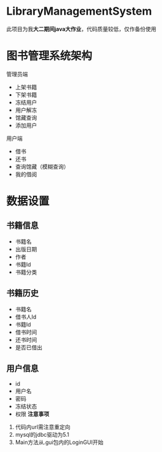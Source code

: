 # LibraryManagementSystem


此项目为我**大二期间java大作业**，代码质量较低，仅作备份使用


# 图书管理系统架构
管理员端
-  上架书籍
-  下架书籍
-  冻结用户
-  用户解冻
-  馆藏查询
-  添加用户

用户端
-  借书
-  还书
-  查询馆藏（模糊查询）
-  我的借阅

# 数据设置

## 书籍信息
-  书籍名
-  出版日期
-  作者
-  书籍Id
-  书籍分类
## 书籍历史
-  书籍名
-  借书人Id
-  书籍Id
-  借书时间
-  还书时间
-  是否已借出
## 用户信息
-  id
-  用户名
-  密码
-  冻结状态
-  权限
**注意事项**
1. 代码内url需注意重定向
2. mysql的jdbc驱动为5.1
3. Main方法从.gui包内的LoginGUI开始
